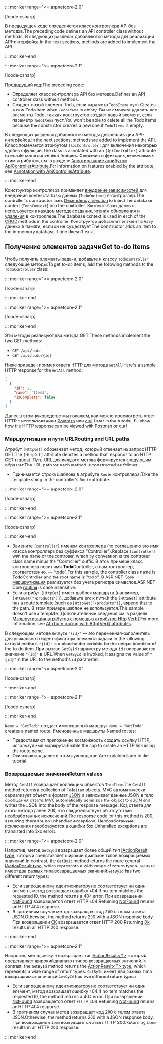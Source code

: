 ::: moniker range="<= aspnetcore-2.0"

[!code-csharp[](../../tutorials/first-web-api/samples/2.0/TodoApi/Controllers/TodoController2.cs?name=snippet_todo1)]

<span data-ttu-id="29f2b-101">В предыдущем коде определяется класс контроллера API без методов.</span><span class="sxs-lookup"><span data-stu-id="29f2b-101">The preceding code defines an API controller class without methods.</span></span> <span data-ttu-id="29f2b-102">В следующих разделах добавляются методы для реализации API-интерфейса.</span><span class="sxs-lookup"><span data-stu-id="29f2b-102">In the next sections, methods are added to implement the API.</span></span>

::: moniker-end

::: moniker range=">= aspnetcore-2.1"

[!code-csharp[](../../tutorials/first-web-api/samples/2.1/TodoApi/Controllers/TodoController2.cs?name=snippet_todo1)]

<span data-ttu-id="29f2b-103">Предыдущий код:</span><span class="sxs-lookup"><span data-stu-id="29f2b-103">The preceding code:</span></span>

* <span data-ttu-id="29f2b-104">Определяет класс контроллера API без методов.</span><span class="sxs-lookup"><span data-stu-id="29f2b-104">Defines an API controller class without methods.</span></span>
* <span data-ttu-id="29f2b-105">Создает новый элемент Todo, если параметр `TodoItems` пуст.</span><span class="sxs-lookup"><span data-stu-id="29f2b-105">Creates a new Todo item when `TodoItems` is empty.</span></span> <span data-ttu-id="29f2b-106">Вы не сможете удалить все элементы Todo, так как конструктор создаст новый элемент, если параметр `TodoItems` пуст.</span><span class="sxs-lookup"><span data-stu-id="29f2b-106">You won't be able to delete all the Todo items because the constructor creates a new one if `TodoItems` is empty.</span></span>

<span data-ttu-id="29f2b-107">В следующих разделах добавляются методы для реализации API-интерфейса.</span><span class="sxs-lookup"><span data-stu-id="29f2b-107">In the next sections, methods are added to implement the API.</span></span> <span data-ttu-id="29f2b-108">Класс помечается атрибутом `[ApiController]` для включения некоторых удобных функций.</span><span class="sxs-lookup"><span data-stu-id="29f2b-108">The class is annotated with an `[ApiController]` attribute to enable some convenient features.</span></span> <span data-ttu-id="29f2b-109">Сведения о функциях, включаемых этим атрибутом, см. в разделе [Аннотирование атрибутом ApiControllerAttribute](xref:web-api/index#annotation-with-apicontrollerattribute).</span><span class="sxs-lookup"><span data-stu-id="29f2b-109">For information on features enabled by the attribute, see [Annotation with ApiControllerAttribute](xref:web-api/index#annotation-with-apicontrollerattribute).</span></span>

::: moniker-end

<span data-ttu-id="29f2b-110">Конструктор контроллера применяет [внедрение зависимостей](xref:fundamentals/dependency-injection) для внедрения контекста базы данных (`TodoContext`) в контроллер.</span><span class="sxs-lookup"><span data-stu-id="29f2b-110">The controller's constructor uses [Dependency Injection](xref:fundamentals/dependency-injection) to inject the database context (`TodoContext`) into the controller.</span></span> <span data-ttu-id="29f2b-111">Контекст базы данных используется в каждом методе [создания, чтения, обновления и удаления](https://wikipedia.org/wiki/Create,_read,_update_and_delete) в контроллере.</span><span class="sxs-lookup"><span data-stu-id="29f2b-111">The database context is used in each of the [CRUD](https://wikipedia.org/wiki/Create,_read,_update_and_delete) methods in the controller.</span></span> <span data-ttu-id="29f2b-112">Конструктор добавляет элемент в базу данных в памяти, если он не существует.</span><span class="sxs-lookup"><span data-stu-id="29f2b-112">The constructor adds an item to the in-memory database if one doesn't exist.</span></span>

## <a name="get-to-do-items"></a><span data-ttu-id="29f2b-113">Получение элементов задачи</span><span class="sxs-lookup"><span data-stu-id="29f2b-113">Get to-do items</span></span>

<span data-ttu-id="29f2b-114">Чтобы получить элементы задачи, добавьте к классу `TodoController` следующие методы:</span><span class="sxs-lookup"><span data-stu-id="29f2b-114">To get to-do items, add the following methods to the `TodoController` class:</span></span>

::: moniker range="<= aspnetcore-2.0"

[!code-csharp[](../../tutorials/first-web-api/samples/2.0/TodoApi/Controllers/TodoController.cs?name=snippet_GetAll)]

::: moniker-end

::: moniker range=">= aspnetcore-2.1"

[!code-csharp[](../../tutorials/first-web-api/samples/2.1/TodoApi/Controllers/TodoController.cs?name=snippet_GetAll)]

::: moniker-end

<span data-ttu-id="29f2b-115">Эти методы реализуют два метода GET:</span><span class="sxs-lookup"><span data-stu-id="29f2b-115">These methods implement the two GET methods:</span></span>

* `GET /api/todo`
* `GET /api/todo/{id}`

<span data-ttu-id="29f2b-116">Ниже приведен пример ответа HTTP для метода `GetAll`:</span><span class="sxs-lookup"><span data-stu-id="29f2b-116">Here's a sample HTTP response for the `GetAll` method:</span></span>

```json
[
  {
    "id": 1,
    "name": "Item1",
    "isComplete": false
  }
]
```

<span data-ttu-id="29f2b-117">Далее в этом руководстве мы покажем, как можно просмотреть ответ HTTP с использованием [Postman](https://www.getpostman.com/) или [curl](https://curl.haxx.se/docs/manpage.html).</span><span class="sxs-lookup"><span data-stu-id="29f2b-117">Later in the tutorial, I'll show how the HTTP response can be viewed with [Postman](https://www.getpostman.com/) or [curl](https://curl.haxx.se/docs/manpage.html).</span></span>

### <a name="routing-and-url-paths"></a><span data-ttu-id="29f2b-118">Маршрутизация и пути URL</span><span class="sxs-lookup"><span data-stu-id="29f2b-118">Routing and URL paths</span></span>

<span data-ttu-id="29f2b-119">Атрибут `[HttpGet]` обозначает метод, который отвечает на запрос HTTP GET.</span><span class="sxs-lookup"><span data-stu-id="29f2b-119">The `[HttpGet]` attribute denotes a method that responds to an HTTP GET request.</span></span> <span data-ttu-id="29f2b-120">Путь URL для каждого метода формируется следующим образом:</span><span class="sxs-lookup"><span data-stu-id="29f2b-120">The URL path for each method is constructed as follows:</span></span>

* <span data-ttu-id="29f2b-121">Принимается строка шаблона в атрибуте `Route` контроллера:</span><span class="sxs-lookup"><span data-stu-id="29f2b-121">Take the template string in the controller's `Route` attribute:</span></span>

::: moniker range="<= aspnetcore-2.0"

[!code-csharp[](../../tutorials/first-web-api/samples/2.0/TodoApi/Controllers/TodoController.cs?name=TodoController&highlight=3)]

::: moniker-end

::: moniker range=">= aspnetcore-2.1"

[!code-csharp[](../../tutorials/first-web-api/samples/2.1/TodoApi/Controllers/TodoController.cs?name=TodoController&highlight=3)]

::: moniker-end

* <span data-ttu-id="29f2b-122">Замените `[controller]` именем контроллера (по соглашению это имя класса контроллера без суффикса "Controller").</span><span class="sxs-lookup"><span data-stu-id="29f2b-122">Replace `[controller]` with the name of the controller, which by convention is the controller class name minus the "Controller" suffix.</span></span> <span data-ttu-id="29f2b-123">В этом примере класс контроллера носит имя **Todo**Controller, а сам контроллер, соответственно, — "todo".</span><span class="sxs-lookup"><span data-stu-id="29f2b-123">For this sample, the controller class name is **Todo**Controller and the root name is "todo".</span></span> <span data-ttu-id="29f2b-124">В ASP.NET Core [маршрутизация](xref:mvc/controllers/routing) реализуется без учета регистра символов.</span><span class="sxs-lookup"><span data-stu-id="29f2b-124">ASP.NET Core [routing](xref:mvc/controllers/routing) is case insensitive.</span></span>
* <span data-ttu-id="29f2b-125">Если атрибут `[HttpGet]` имеет шаблон маршрута (например, `[HttpGet("/products")]`), добавьте его к пути.</span><span class="sxs-lookup"><span data-stu-id="29f2b-125">If the `[HttpGet]` attribute has a route template (such as `[HttpGet("/products")]`, append that to the path.</span></span> <span data-ttu-id="29f2b-126">В этом примере шаблон не используется.</span><span class="sxs-lookup"><span data-stu-id="29f2b-126">This sample doesn't use a template.</span></span> <span data-ttu-id="29f2b-127">Дополнительные сведения см. в разделе [Маршрутизация атрибутов с помощью атрибутов Http[Verb]](xref:mvc/controllers/routing#attribute-routing-with-httpverb-attributes).</span><span class="sxs-lookup"><span data-stu-id="29f2b-127">For more information, see [Attribute routing with Http[Verb] attributes](xref:mvc/controllers/routing#attribute-routing-with-httpverb-attributes).</span></span>

<span data-ttu-id="29f2b-128">В следующем методе `GetById` `"{id}"` — это переменная-заполнитель для уникального идентификатора элемента задачи.</span><span class="sxs-lookup"><span data-stu-id="29f2b-128">In the following `GetById` method, `"{id}"` is a placeholder variable for the unique identifier of the to-do item.</span></span> <span data-ttu-id="29f2b-129">При вызове `GetById` параметру метода `id` присваивается значение `"{id}"` в URL.</span><span class="sxs-lookup"><span data-stu-id="29f2b-129">When `GetById` is invoked, it assigns the value of `"{id}"` in the URL to the method's `id` parameter.</span></span>

::: moniker range="<= aspnetcore-2.0"

[!code-csharp[](../../tutorials/first-web-api/samples/2.0/TodoApi/Controllers/TodoController.cs?name=snippet_GetByID&highlight=1-2)]

::: moniker-end

::: moniker range=">= aspnetcore-2.1"

[!code-csharp[](../../tutorials/first-web-api/samples/2.1/TodoApi/Controllers/TodoController.cs?name=snippet_GetByID&highlight=1-2)]

::: moniker-end

<span data-ttu-id="29f2b-130">`Name = "GetTodo"` создает именованный маршрут.</span><span class="sxs-lookup"><span data-stu-id="29f2b-130">`Name = "GetTodo"` creates a named route.</span></span> <span data-ttu-id="29f2b-131">Именованные маршруты:</span><span class="sxs-lookup"><span data-stu-id="29f2b-131">Named routes:</span></span>

* <span data-ttu-id="29f2b-132">Предоставляют приложению возможность создать ссылку HTTP, используя имя маршрута.</span><span class="sxs-lookup"><span data-stu-id="29f2b-132">Enable the app to create an HTTP link using the route name.</span></span>
* <span data-ttu-id="29f2b-133">Описываются далее в этом руководстве.</span><span class="sxs-lookup"><span data-stu-id="29f2b-133">Are explained later in the tutorial.</span></span>

### <a name="return-values"></a><span data-ttu-id="29f2b-134">Возвращаемые значения</span><span class="sxs-lookup"><span data-stu-id="29f2b-134">Return values</span></span>

<span data-ttu-id="29f2b-135">Метод `GetAll` возвращает коллекцию объектов `TodoItem`.</span><span class="sxs-lookup"><span data-stu-id="29f2b-135">The `GetAll` method returns a collection of `TodoItem` objects.</span></span> <span data-ttu-id="29f2b-136">MVC автоматически сериализует объект в формат [JSON](https://www.json.org/) и записывает данные JSON в тело сообщения ответа.</span><span class="sxs-lookup"><span data-stu-id="29f2b-136">MVC automatically serializes the object to [JSON](https://www.json.org/) and writes the JSON into the body of the response message.</span></span> <span data-ttu-id="29f2b-137">Код ответа для этого метода равен 200, что свидетельствует об отсутствии необработанных исключений.</span><span class="sxs-lookup"><span data-stu-id="29f2b-137">The response code for this method is 200, assuming there are no unhandled exceptions.</span></span> <span data-ttu-id="29f2b-138">Необработанные исключения преобразуются в ошибки 5xx.</span><span class="sxs-lookup"><span data-stu-id="29f2b-138">Unhandled exceptions are translated into 5xx errors.</span></span>

::: moniker range="<= aspnetcore-2.0"

<span data-ttu-id="29f2b-139">Напротив, метод `GetById` возвращает более общий тип [IActionResult type](xref:web-api/action-return-types#iactionresult-type), который представляет широкий диапазон типов возвращаемых значений.</span><span class="sxs-lookup"><span data-stu-id="29f2b-139">In contrast, the `GetById` method returns the more general [IActionResult type](xref:web-api/action-return-types#iactionresult-type), which represents a wide range of return types.</span></span> <span data-ttu-id="29f2b-140">`GetById` имеет два разных типа возвращаемых значений:</span><span class="sxs-lookup"><span data-stu-id="29f2b-140">`GetById` has two different return types:</span></span>

* <span data-ttu-id="29f2b-141">Если запрошенному идентификатору не соответствует ни один элемент, метод возвращает ошибку 404.</span><span class="sxs-lookup"><span data-stu-id="29f2b-141">If no item matches the requested ID, the method returns a 404 error.</span></span> <span data-ttu-id="29f2b-142">При возвращении [NotFound](/dotnet/api/microsoft.aspnetcore.mvc.controllerbase.notfound) возвращается ответ HTTP 404.</span><span class="sxs-lookup"><span data-stu-id="29f2b-142">Returning [NotFound](/dotnet/api/microsoft.aspnetcore.mvc.controllerbase.notfound) returns an HTTP 404 response.</span></span>
* <span data-ttu-id="29f2b-143">В противном случае метод возвращает код 200 с телом ответа JSON.</span><span class="sxs-lookup"><span data-stu-id="29f2b-143">Otherwise, the method returns 200 with a JSON response body.</span></span> <span data-ttu-id="29f2b-144">При возвращении [ОК](/dotnet/api/microsoft.aspnetcore.mvc.controllerbase.ok) возвращается ответ HTTP 200.</span><span class="sxs-lookup"><span data-stu-id="29f2b-144">Returning [Ok](/dotnet/api/microsoft.aspnetcore.mvc.controllerbase.ok) results in an HTTP 200 response.</span></span>

::: moniker-end

::: moniker range=">= aspnetcore-2.1"

<span data-ttu-id="29f2b-145">Напротив, метод `GetById` возвращает тип [ActionResult\<T>](xref:web-api/action-return-types#actionresultt-type), который представляет широкий диапазон типов возвращаемых значений.</span><span class="sxs-lookup"><span data-stu-id="29f2b-145">In contrast, the `GetById` method returns the [ActionResult\<T> type](xref:web-api/action-return-types#actionresultt-type), which represents a wide range of return types.</span></span> <span data-ttu-id="29f2b-146">`GetById` имеет два разных типа возвращаемых значений:</span><span class="sxs-lookup"><span data-stu-id="29f2b-146">`GetById` has two different return types:</span></span>

* <span data-ttu-id="29f2b-147">Если запрошенному идентификатору не соответствует ни один элемент, метод возвращает ошибку 404.</span><span class="sxs-lookup"><span data-stu-id="29f2b-147">If no item matches the requested ID, the method returns a 404 error.</span></span> <span data-ttu-id="29f2b-148">При возвращении [NotFound](/dotnet/api/microsoft.aspnetcore.mvc.controllerbase.notfound) возвращается ответ HTTP 404.</span><span class="sxs-lookup"><span data-stu-id="29f2b-148">Returning [NotFound](/dotnet/api/microsoft.aspnetcore.mvc.controllerbase.notfound) returns an HTTP 404 response.</span></span>
* <span data-ttu-id="29f2b-149">В противном случае метод возвращает код 200 с телом ответа JSON.</span><span class="sxs-lookup"><span data-stu-id="29f2b-149">Otherwise, the method returns 200 with a JSON response body.</span></span> <span data-ttu-id="29f2b-150">При возвращении `item` возвращается ответ HTTP 200.</span><span class="sxs-lookup"><span data-stu-id="29f2b-150">Returning `item` results in an HTTP 200 response.</span></span>

::: moniker-end
